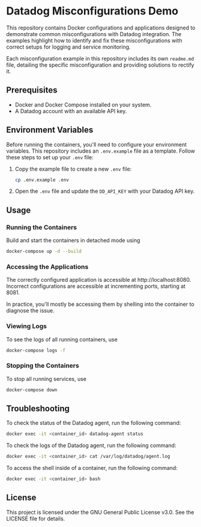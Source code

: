 # Datadog Misconfigurations Demo

This repository contains Docker configurations and applications designed to demonstrate common misconfigurations with Datadog integration. The examples highlight how to identify and fix these misconfigurations with correct setups for logging and service monitoring.

Each misconfiguration example in this repository includes its own `readme.md` file, detailing the specific misconfiguration and providing solutions to rectify it.

## Prerequisites

- Docker and Docker Compose installed on your system.
- A Datadog account with an available API key.

## Environment Variables

Before running the containers, you'll need to configure your environment variables. This repository includes an `.env.example` file as a template. Follow these steps to set up your `.env` file:

1. Copy the example file to create a new `.env` file:

   ```bash
   cp .env.example .env
   ```

2. Open the `.env` file and update the `DD_API_KEY` with your Datadog API key.

## Usage

### Running the Containers

Build and start the containers in detached mode using

```bash
docker-compose up -d --build
```

### Accessing the Applications

The correctly configured application is accessible at http://localhost:8080.
Incorrect configurations are accessible at incrementing ports, starting at 8081.

In practice, you'll mostly be accessing them by shelling into the container to diagnose the issue.

### Viewing Logs

To see the logs of all running containers, use

```bash
docker-compose logs -f
```

### Stopping the Containers

To stop all running services, use

```bash
docker-compose down
```

## Troubleshooting

To check the status of the Datadog agent, run the following command:

```bash
docker exec -it <container_id> datadog-agent status
```

To check the logs of the Datadog agent, run the following command:

```bash
docker exec -it <container_id> cat /var/log/datadog/agent.log
```

To access the shell inside of a container, run the following command:

```bash
docker exec -it <container_id> bash
```

## License

This project is licensed under the GNU General Public License v3.0. See the LICENSE file for details.
